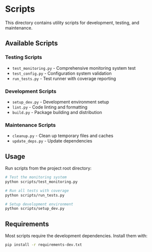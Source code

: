 # Scripts

This directory contains utility scripts for development, testing, and maintenance.

## Available Scripts

### Testing Scripts
- `test_monitoring.py` - Comprehensive monitoring system test
- `test_config.py` - Configuration system validation
- `run_tests.py` - Test runner with coverage reporting

### Development Scripts
- `setup_dev.py` - Development environment setup
- `lint.py` - Code linting and formatting
- `build.py` - Package building and distribution

### Maintenance Scripts
- `cleanup.py` - Clean up temporary files and caches
- `update_deps.py` - Update dependencies

## Usage

Run scripts from the project root directory:

```bash
# Test the monitoring system
python scripts/test_monitoring.py

# Run all tests with coverage
python scripts/run_tests.py

# Setup development environment
python scripts/setup_dev.py
```

## Requirements

Most scripts require the development dependencies. Install them with:

```bash
pip install -r requirements-dev.txt
```
